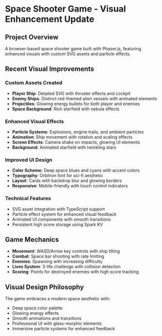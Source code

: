 # Space Shooter Game - Visual Enhancement Update

## Project Overview
A browser-based space shooter game built with Phaser.js, featuring enhanced visuals with custom SVG assets and particle effects.

## Recent Visual Improvements

### Custom Assets Created
- **Player Ship**: Detailed SVG with thruster effects and cockpit
- **Enemy Ships**: Distinct red-themed alien vessels with animated elements  
- **Projectiles**: Glowing energy bullets for both player and enemies
- **Space Background**: Rich starfield with nebula effects

### Enhanced Visual Effects
- **Particle Systems**: Explosions, engine trails, and ambient particles
- **Animation**: Ship movement with rotation and scaling effects
- **Screen Effects**: Camera shake on impacts, glowing UI elements
- **Background**: Animated starfield with twinkling stars

### Improved UI Design
- **Color Scheme**: Deep space blues and cyans with accent colors
- **Typography**: Orbitron font for sci-fi aesthetic
- **Layout**: Cards with backdrop blur and glowing borders
- **Responsive**: Mobile-friendly with touch control indicators

### Technical Features
- SVG asset integration with TypeScript support
- Particle effect system for enhanced visual feedback
- Animated UI components with smooth transitions
- Persistent high score storage using Spark KV

## Game Mechanics
- **Movement**: WASD/Arrow key controls with ship tilting
- **Combat**: Space bar shooting with rate limiting
- **Enemies**: Spawning with increasing difficulty
- **Lives System**: 3-life challenge with collision detection
- **Scoring**: Points for destroyed enemies with high score tracking

## Visual Design Philosophy
The game embraces a modern space aesthetic with:
- Deep space color palette
- Glowing energy effects
- Smooth animations and transitions
- Professional UI with glass-morphic elements
- Immersive particle systems for enhanced feedback